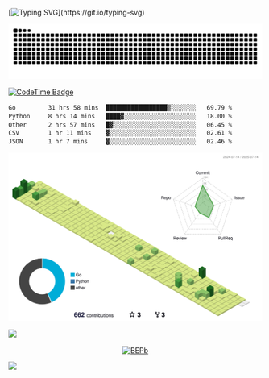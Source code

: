 [![Typing SVG](https://readme-typing-svg.demolab.com?font=JetBrains+Mono&duration=3000&center=true&vCenter=true&multiline=true&repeat=false&width=800&height=80&lines=Welcome+to+KevinMatt's+workshop;Do+not+go+gentle+into+that+good+night.)](https://git.io/typing-svg)

![snake-grid](https://raw.githubusercontent.com/kevinmatthe/kevinmatthe/output/github-contribution-grid-snake-dark.svg)

[![CodeTime Badge](https://img.shields.io/endpoint?style=flat-square&color=222&url=https%3A%2F%2Fapi.codetime.dev%2Fshield%3Fid%3D30418%26project%3D%26in=0)](https://codetime.dev)

<!--START_SECTION:waka-->

```txt
Go         31 hrs 58 mins  █████████████████▒░░░░░░░   69.79 %
Python     8 hrs 14 mins   ████▓░░░░░░░░░░░░░░░░░░░░   18.00 %
Other      2 hrs 57 mins   █▓░░░░░░░░░░░░░░░░░░░░░░░   06.45 %
CSV        1 hr 11 mins    ▓░░░░░░░░░░░░░░░░░░░░░░░░   02.61 %
JSON       1 hr 7 mins     ▓░░░░░░░░░░░░░░░░░░░░░░░░   02.46 %
```

<!--END_SECTION:waka-->

<!--   profile-green-animate -->
![](./profile-3d-contrib/profile-green-animate.svg)

<!--  2d history skills -->
<img src="https://cr-skills-chart-widget.azurewebsites.net/api/api?username=kevinmatthe" width="auto"></img>

<p align="center"> 
<a href="https://github.com/ryo-ma/github-profile-trophy"><img src="https://github-profile-trophy.vercel.app/?username=kevinmatthe" alt="BEPb" /></a>
</p>

<img src="https://cr-ss-service.azurewebsites.net/api/ScreenShot?widget=summary&username=kevinmatthe" width="auto"></img>
